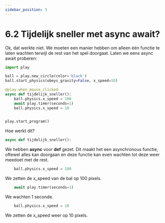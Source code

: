 ```yaml
---
sidebar_position: 3
---
```


# 6.2 Tijdelijk sneller met async await?

Ok, dat werkte niet. We moeten een manier hebben om alleen één functie te laten wachten
terwijl de rest van het spel doorgaat.
Laten we eens async await proberen:

```python 
import play

ball = play.new_circle(color='black')
ball.start_physics(obeys_gravity=False, x_speed=10)

@play.when_mouse_clicked
async def tijdelijk_sneller():
    ball.physics.x_speed = 100
    await play.timer(seconds=1)
	ball.physics.x_speed = 10
	

play.start_program()
```

Hoe werkt dit?

```python
async def tijdelijk_sneller():
```
We hebben **async** voor **def** gezet. Dit maakt het een asynchronous functie, oftewel alles kan doorgaan en deze functie kan even wachten tot deze weer meedoet met de rest.

```python
    ball.physics.x_speed = 100
```
We zetten de x_speed van de bal op 100 pixels.

```python
    await play.timer(seconds=1)
```
We wachten 1 seconde. 

```python
	ball.physics.x_speed = 10
```
We zetten de x_speed weer op 10 pixels.
